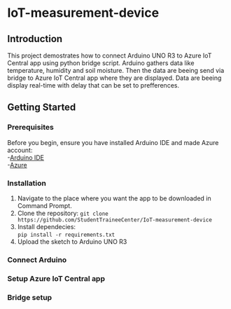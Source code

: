 # IoT-measurement-device

## Introduction
This project demostrates how to connect Arduino UNO R3 to Azure IoT Central app using python bridge script. Arduino gathers data like temperature, humidity and soil moisture. Then the data are beeing send via bridge to Azure IoT Central app where they are displayed. Data are beeing display real-time with delay that can be set to prefferences.

## Getting Started  
### Prerequisites
Before you begin, ensure you have installed Arduino IDE and made Azure account:  
-[Arduino IDE](https://pages.github.com/)  
-[Azure](https://azure.microsoft.com/en-us/)
### Installation  
1. Navigate to the place where you want the app to be downloaded in Command Prompt.
2. Clone the repository: `git clone https://github.com/StudentTraineeCenter/IoT-measurement-device`
3. Install dependecies:  
`pip install -r requirements.txt`
4. Upload the sketch to Arduino UNO R3

### Connect Arduino  
### Setup Azure IoT Central app
### Bridge setup
